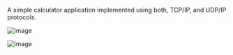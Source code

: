 A simple calculator application implemented using both, TCP/IP, and UDP/IP protocols.

![image](https://user-images.githubusercontent.com/56000167/210085993-da12aecd-7e8a-47fb-9012-c2d9e1c07e89.png)

![image](https://user-images.githubusercontent.com/56000167/210094365-65c09cf1-8d23-4a45-a6d2-f8fbfc16fe85.png)
